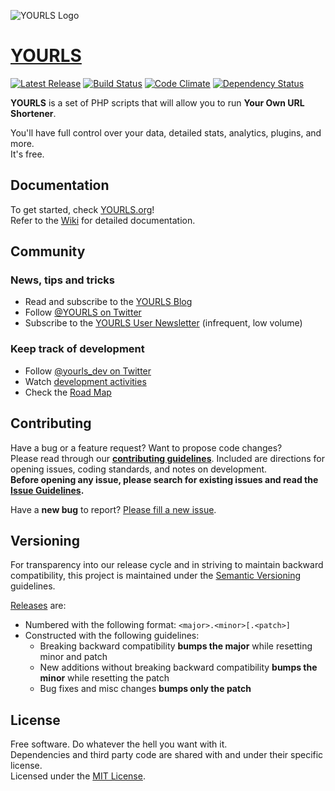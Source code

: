 ![YOURLS Logo](assets/img/yourls-logo.png)

[YOURLS](http://yourls.org)
========
[![Latest Release](https://img.shields.io/github/release/YOURLS/YOURLS.svg?style=flat)](https://github.com/YOURLS/YOURLS/releases)
[![Build Status](https://img.shields.io/travis/YOURLS/YOURLS.svg?style=flat)](https://travis-ci.org/YOURLS/YOURLS)
[![Code Climate](https://img.shields.io/codeclimate/github/YOURLS/YOURLS.svg?style=flat)](https://codeclimate.com/github/YOURLS/YOURLS)
[![Dependency Status](https://www.versioneye.com/php/yourls:yourls/badge.svg?style=flat)](https://www.versioneye.com/php/yourls:yourls)

**YOURLS** is a set of PHP scripts that will allow you to run **Your Own URL Shortener**.  

You'll have full control over your data, detailed stats, analytics, plugins, and more.  
It's free.


Documentation
-------------
To get started, check [YOURLS.org](http://yourls.org)!  
Refer to the [Wiki](https://github.com/YOURLS/YOURLS/wiki/) for detailed documentation.

Community
-----------
### News, tips and tricks
* Read and subscribe to the [YOURLS Blog](http://blog.yourls.org)
* Follow [@YOURLS on Twitter](http://twitter.com/yourls)
* Subscribe to the [YOURLS User Newsletter](http://yourls.org/newsletter) (infrequent, low volume)

### Keep track of development
* Follow [@yourls_dev on Twitter](http://twitter.com/yourls_dev)
* Watch [development activities](https://github.com/YOURLS/YOURLS/pulse)
* Check the [Road Map](https://github.com/YOURLS/YOURLS/issues/milestones)


Contributing
------------
Have a bug or a feature request? Want to propose code changes?  
Please read through our __[contributing guidelines](CONTRIBUTING.md)__.
Included are directions for opening issues, coding standards, and notes on development.  
__Before opening any issue, please search for existing issues and read the [Issue Guidelines](https://github.com/YOURLS/YOURLS/wiki/Bug-Report).__

Have a **new bug** to report? [Please fill a new issue](https://github.com/YOURLS/YOURLS/issues/new?title=Issue+title+--+be+DESCRIPTIVE&body=Before%20any%20bug%20report%2C%20check%20you%20are%20using%20the%20LATEST%20release%20or%20the%20development%20branch.%20Make%20sure%20you%20have%20SEARCHED%20closed%20issues%20first.%20Read%20the%20GUIDELINES%20linked%20in%20the%20yellow%20notice%20box%20above.%20Now%20please%20DELETE%20these%20first%20lines.%0A%0A%0A%23%23%23%20Reproducible%20Bug%20Summary%20%0A%0A1.%20This%20is%20the%20first%20step%0A2.%20second%20step%0A3.%20etc...%0A%0AThis%20is%20a%20bug%20because...%0A%0A%0A%23%23%23%20Technical%20details%0A%0A*%20YOURLS%20version%3A%0A*%20PHP%20version%3A%0A*%20Any%20other%20useful%20information%20depending%20on%20context%20%28server%20version%2C%20mysql%20version%2C%20browser%20version%2C%20OS%20version...%29%0A).


Versioning
----------
For transparency into our release cycle and in striving to maintain backward compatibility, this project is maintained under the [Semantic Versioning](http://semver.org/) guidelines.

[Releases](https://github.com/YOURLS/YOURLS/releases) are:
* Numbered with the following format: `<major>.<minor>[.<patch>]`
* Constructed with the following guidelines:
  - Breaking backward compatibility **bumps the major** while resetting minor and patch
  - New additions without breaking backward compatibility **bumps the minor** while resetting the patch
  - Bug fixes and misc changes **bumps only the patch**

License
-------
Free software. Do whatever the hell you want with it.  
Dependencies and third party code are shared with
and under their specific license.  
Licensed under the [MIT License](LICENSE.md).
